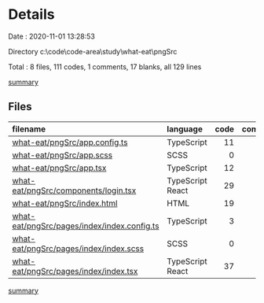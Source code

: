 # Details

Date : 2020-11-01 13:28:53

Directory c:\code\code-area\study\what-eat\pngSrc

Total : 8 files,  111 codes, 1 comments, 17 blanks, all 129 lines

[summary](results.md)

## Files
| filename | language | code | comment | blank | total |
| :--- | :--- | ---: | ---: | ---: | ---: |
| [what-eat/pngSrc/app.config.ts](/what-eat/src/app.config.ts) | TypeScript | 11 | 0 | 1 | 12 |
| [what-eat/pngSrc/app.scss](/what-eat/src/app.scss) | SCSS | 0 | 0 | 1 | 1 |
| [what-eat/pngSrc/app.tsx](/what-eat/src/app.ts) | TypeScript | 12 | 1 | 7 | 20 |
| [what-eat/pngSrc/components/login.tsx](/what-eat/src/components/login.tsx) | TypeScript React | 29 | 0 | 2 | 31 |
| [what-eat/pngSrc/index.html](/what-eat/src/index.html) | HTML | 19 | 0 | 1 | 20 |
| [what-eat/pngSrc/pages/index/index.config.ts](/what-eat/src/pages/index/index.config.ts) | TypeScript | 3 | 0 | 1 | 4 |
| [what-eat/pngSrc/pages/index/index.scss](/what-eat/src/pages/index/index.scss) | SCSS | 0 | 0 | 1 | 1 |
| [what-eat/pngSrc/pages/index/index.tsx](/what-eat/src/pages/index/index.tsx) | TypeScript React | 37 | 0 | 3 | 40 |

[summary](results.md)
